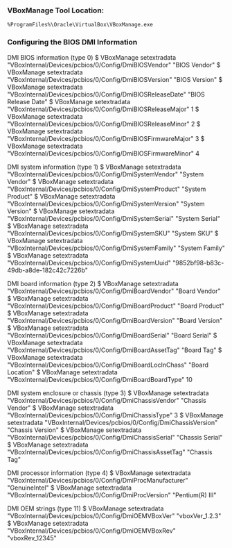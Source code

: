 ### VBoxManage Tool Location:
`%ProgramFiles%\Oracle\VirtualBox\VBoxManage.exe`

### Configuring the BIOS DMI Information

DMI BIOS information (type 0)
$ VBoxManage setextradata <VM-name> "VBoxInternal/Devices/pcbios/0/Config/DmiBIOSVendor" "BIOS Vendor"
$ VBoxManage setextradata <VM-name> "VBoxInternal/Devices/pcbios/0/Config/DmiBIOSVersion" "BIOS Version"
$ VBoxManage setextradata <VM-name> "VBoxInternal/Devices/pcbios/0/Config/DmiBIOSReleaseDate" "BIOS Release Date"
$ VBoxManage setextradata <VM-name> "VBoxInternal/Devices/pcbios/0/Config/DmiBIOSReleaseMajor" 1
$ VBoxManage setextradata <VM-name> "VBoxInternal/Devices/pcbios/0/Config/DmiBIOSReleaseMinor" 2
$ VBoxManage setextradata <VM-name> "VBoxInternal/Devices/pcbios/0/Config/DmiBIOSFirmwareMajor" 3
$ VBoxManage setextradata <VM-name> "VBoxInternal/Devices/pcbios/0/Config/DmiBIOSFirmwareMinor" 4

DMI system information (type 1)
$ VBoxManage setextradata <VM-name> "VBoxInternal/Devices/pcbios/0/Config/DmiSystemVendor" "System Vendor"
$ VBoxManage setextradata <VM-name> "VBoxInternal/Devices/pcbios/0/Config/DmiSystemProduct" "System Product"
$ VBoxManage setextradata <VM-name> "VBoxInternal/Devices/pcbios/0/Config/DmiSystemVersion" "System Version"
$ VBoxManage setextradata <VM-name> "VBoxInternal/Devices/pcbios/0/Config/DmiSystemSerial" "System Serial"
$ VBoxManage setextradata <VM-name> "VBoxInternal/Devices/pcbios/0/Config/DmiSystemSKU" "System SKU"
$ VBoxManage setextradata <VM-name> "VBoxInternal/Devices/pcbios/0/Config/DmiSystemFamily" "System Family"
$ VBoxManage setextradata <VM-name> "VBoxInternal/Devices/pcbios/0/Config/DmiSystemUuid" "9852bf98-b83c-49db-a8de-182c42c7226b"

DMI board information (type 2)
$ VBoxManage setextradata <VM-name> "VBoxInternal/Devices/pcbios/0/Config/DmiBoardVendor" "Board Vendor"
$ VBoxManage setextradata <VM-name> "VBoxInternal/Devices/pcbios/0/Config/DmiBoardProduct" "Board Product"
$ VBoxManage setextradata <VM-name> "VBoxInternal/Devices/pcbios/0/Config/DmiBoardVersion" "Board Version"
$ VBoxManage setextradata <VM-name> "VBoxInternal/Devices/pcbios/0/Config/DmiBoardSerial" "Board Serial"
$ VBoxManage setextradata <VM-name> "VBoxInternal/Devices/pcbios/0/Config/DmiBoardAssetTag" "Board Tag"
$ VBoxManage setextradata <VM-name> "VBoxInternal/Devices/pcbios/0/Config/DmiBoardLocInChass" "Board Location"
$ VBoxManage setextradata <VM-name> "VBoxInternal/Devices/pcbios/0/Config/DmiBoardBoardType" 10

DMI system enclosure or chassis (type 3)
$ VBoxManage setextradata <VM-name> "VBoxInternal/Devices/pcbios/0/Config/DmiChassisVendor" "Chassis Vendor"
$ VBoxManage setextradata <VM-name> "VBoxInternal/Devices/pcbios/0/Config/DmiChassisType" 3
$ VBoxManage setextradata <VM-name> "VBoxInternal/Devices/pcbios/0/Config/DmiChassisVersion" "Chassis Version"
$ VBoxManage setextradata <VM-name> "VBoxInternal/Devices/pcbios/0/Config/DmiChassisSerial" "Chassis Serial"
$ VBoxManage setextradata <VM-name> "VBoxInternal/Devices/pcbios/0/Config/DmiChassisAssetTag" "Chassis Tag"

DMI processor information (type 4)
$ VBoxManage setextradata <VM-name> "VBoxInternal/Devices/pcbios/0/Config/DmiProcManufacturer" "GenuineIntel"
$ VBoxManage setextradata <VM-name> "VBoxInternal/Devices/pcbios/0/Config/DmiProcVersion" "Pentium(R) III"

DMI OEM strings (type 11)
$ VBoxManage setextradata <VM-name> "VBoxInternal/Devices/pcbios/0/Config/DmiOEMVBoxVer" "vboxVer_1.2.3"
$ VBoxManage setextradata <VM-name> "VBoxInternal/Devices/pcbios/0/Config/DmiOEMVBoxRev" "vboxRev_12345"
